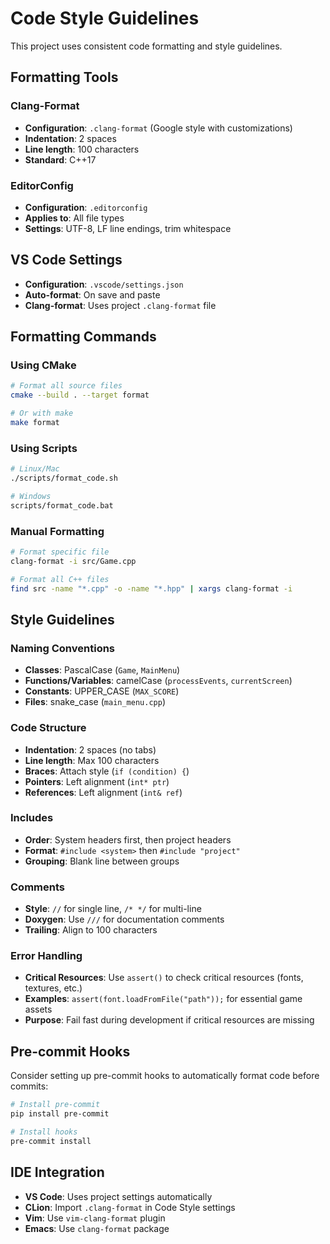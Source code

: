 # Code Style Guidelines

This project uses consistent code formatting and style guidelines.

## Formatting Tools

### Clang-Format
- **Configuration**: `.clang-format` (Google style with customizations)
- **Indentation**: 2 spaces
- **Line length**: 100 characters
- **Standard**: C++17

### EditorConfig
- **Configuration**: `.editorconfig`
- **Applies to**: All file types
- **Settings**: UTF-8, LF line endings, trim whitespace

## VS Code Settings
- **Configuration**: `.vscode/settings.json`
- **Auto-format**: On save and paste
- **Clang-format**: Uses project `.clang-format` file

## Formatting Commands

### Using CMake
```bash
# Format all source files
cmake --build . --target format

# Or with make
make format
```

### Using Scripts
```bash
# Linux/Mac
./scripts/format_code.sh

# Windows
scripts/format_code.bat
```

### Manual Formatting
```bash
# Format specific file
clang-format -i src/Game.cpp

# Format all C++ files
find src -name "*.cpp" -o -name "*.hpp" | xargs clang-format -i
```

## Style Guidelines

### Naming Conventions
- **Classes**: PascalCase (`Game`, `MainMenu`)
- **Functions/Variables**: camelCase (`processEvents`, `currentScreen`)
- **Constants**: UPPER_CASE (`MAX_SCORE`)
- **Files**: snake_case (`main_menu.cpp`)

### Code Structure
- **Indentation**: 2 spaces (no tabs)
- **Line length**: Max 100 characters
- **Braces**: Attach style (`if (condition) {`)
- **Pointers**: Left alignment (`int* ptr`)
- **References**: Left alignment (`int& ref`)

### Includes
- **Order**: System headers first, then project headers
- **Format**: `#include <system>` then `#include "project"`
- **Grouping**: Blank line between groups

### Comments
- **Style**: `//` for single line, `/* */` for multi-line
- **Doxygen**: Use `///` for documentation comments
- **Trailing**: Align to 100 characters

### Error Handling
- **Critical Resources**: Use `assert()` to check critical resources (fonts, textures, etc.)
- **Examples**: `assert(font.loadFromFile("path"));` for essential game assets
- **Purpose**: Fail fast during development if critical resources are missing

## Pre-commit Hooks
Consider setting up pre-commit hooks to automatically format code before commits:

```bash
# Install pre-commit
pip install pre-commit

# Install hooks
pre-commit install
```

## IDE Integration
- **VS Code**: Uses project settings automatically
- **CLion**: Import `.clang-format` in Code Style settings
- **Vim**: Use `vim-clang-format` plugin
- **Emacs**: Use `clang-format` package
